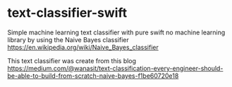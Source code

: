 # text-classifier-swift

Simple machine learning text classifier with pure swift no machine learning library by using the Naive Bayes classifier
https://en.wikipedia.org/wiki/Naive_Bayes_classifier

This text classifier was create from this blog
https://medium.com/@wanasit/text-classification-every-engineer-should-be-able-to-build-from-scratch-naive-bayes-f1be60720e18

